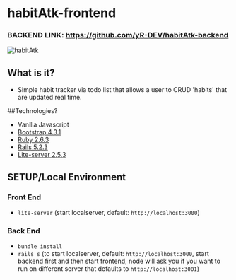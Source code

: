 # habitAtk-frontend
### BACKEND LINK: https://github.com/yR-DEV/habitAtk-backend

![habitAtk](https://i.imgur.com/YKnKkF0.png)

## What is it?
- Simple habit tracker via todo list that allows a user to CRUD 'habits' that are updated real time. 

##Technologies?
- Vanilla Javascript
- [Bootstrap 4.3.1](https://getbootstrap.com/)
- [Ruby 2.6.3](https://www.ruby-lang.org/en/)
- [Rails 5.2.3](https://rubyonrails.org/)
- [Lite-server 2.5.3](https://www.npmjs.com/package/lite-server)


## SETUP/Local Environment
### Front End
- `lite-server` (start localserver, default: `http://localhost:3000`)

### Back End
- `bundle install`
- `rails s` (to start localserver, default: `http://localhost:3000`, start backend first and then start frontend, node will ask you if you want to run on different server that defaults to `http://localhost:3001`)


